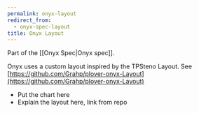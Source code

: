 ```yaml
---
permalink: onyx-layout
redirect_from:
  - onyx-spec-layout
title: Onyx Layout
---
```


Part of the [[Onyx Spec|Onyx spec]].

Onyx uses a custom layout inspired by the TPSteno Layout. See [https://github.com/Grahp/plover-onyx-Layout](https://github.com/Grahp/plover-onyx-Layout)

- Put the chart here
- Explain the layout here, link from repo
